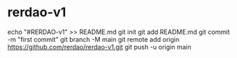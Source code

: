 # rerdao-v1

echo "#RERDAO-v1" >> README.md
git init
git add README.md
git commit -m "first commit"
git branch -M main
git remote add origin https://github.com/rerdao/rerdao-v1.git
git push -u origin main

